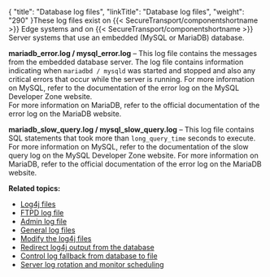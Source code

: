 {
    "title": "Database log files",
    "linkTitle": "Database log files",
    "weight": "290"
}These log files exist on {{< SecureTransport/componentshortname  >}} Edge systems and on {{< SecureTransport/componentshortname  >}} Server systems that use an embedded (MySQL or MariaDB) database.

**mariadb\_error.log / mysql\_error.log** – This log file contains the messages from the embedded database server. The log file contains information indicating when `mariadbd / mysqld` was started and stopped and also any critical errors that occur while the server is running. For more information on MySQL, refer to the documentation of the error log on the MySQL Developer Zone website.  
For more information on MariaDB, refer to the official documentation of the error log on the MariaDB website.

**mariadb\_slow\_query.log / mysql\_slow\_query.log** – This log file contains SQL statements that took more than `long_query_time` seconds to execute. For more information on MySQL, refer to the documentation of the slow query log on the MySQL Developer Zone website. For more information on MariaDB, refer to the official documentation of the error log on the MariaDB website.

**Related topics:**

-   <a href="../r_st_log4j_files" class="MCXref xref">Log4j files</a>
-   <a href="../c_st_ftpd_log_file" class="MCXref xref">FTPD log file</a>
-   <a href="../c_st_admin_log_file" class="MCXref xref">Admin log file</a>
-   <a href="../c_st_general_log_files" class="MCXref xref">General log files</a>
-   <a href="../t_st_change_log4j_files" class="MCXref xref">Modify the log4j files</a>
-   <a href="../t_st_redirect_log4j_output_from_database" class="MCXref xref">Redirect log4j output from the database</a>
-   <a href="../t_st_control_log_fallback_from_database_to_file" class="MCXref xref">Control log fallback from database to file</a>
-   <a href="../t_st_server_log_rotation_scheduling" class="MCXref xref">Server log rotation and monitor scheduling</a>
